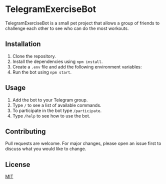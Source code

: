 # TelegramExerciseBot

TelegramExerciseBot is a small pet project that allows a group of friends to challenge each other to see who can do the most workouts.

## Installation

1. Clone the repository.
2. Install the dependencies using `npm install`.
3. Create a `.env` file and add the following environment variables:
4. Run the bot using `npm start`.

## Usage

1. Add the bot to your Telegram group.
2. Type `/` to see a list of available commands.
3. To participate in the bot type `/participate`.
4. Type `/help` to see how to use the bot.

## Contributing

Pull requests are welcome. For major changes, please open an issue first to discuss what you would like to change.

## License

[MIT](https://choosealicense.com/licenses/mit/)
